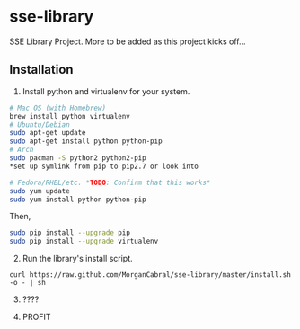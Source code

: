 # sse-library

SSE Library Project. More to be added as this project kicks off...

## Installation

1) Install python and virtualenv for your system.

```bash
# Mac OS (with Homebrew)
brew install python virtualenv
# Ubuntu/Debian
sudo apt-get update
sudo apt-get install python python-pip
# Arch
sudo pacman -S python2 python2-pip
*set up symlink from pip to pip2.7 or look into 

# Fedora/RHEL/etc. *TODO: Confirm that this works*
sudo yum update
sudo yum install python python-pip
```

Then,

```bash
sudo pip install --upgrade pip
sudo pip install --upgrade virtualenv
```


2) Run the library's install script.

`curl https://raw.github.com/MorganCabral/sse-library/master/install.sh -o - | sh`

3) ????

4) PROFIT
